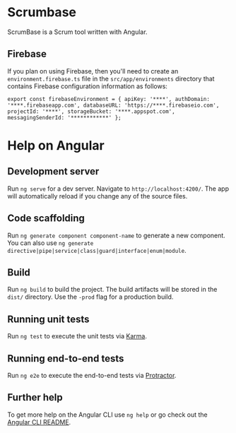 # Scrumbase
ScrumBase is a Scrum tool written with Angular.

## Firebase
If you plan on using Firebase, then you'll need to create an `environment.firebase.ts` file in the `src/app/environments` directory that contains Firebase configuration information as follows:

`
export const firebaseEnvironment = {
    apiKey: '****',
    authDomain: '****.firebaseapp.com',
    databaseURL: 'https://****.firebaseio.com',
    projectId: '****',
    storageBucket: '****.appspot.com',
    messagingSenderId: '************'
};
`


# Help on Angular

## Development server

Run `ng serve` for a dev server. Navigate to `http://localhost:4200/`. The app will automatically reload if you change any of the source files.

## Code scaffolding

Run `ng generate component component-name` to generate a new component. You can also use `ng generate directive|pipe|service|class|guard|interface|enum|module`.

## Build

Run `ng build` to build the project. The build artifacts will be stored in the `dist/` directory. Use the `-prod` flag for a production build.

## Running unit tests

Run `ng test` to execute the unit tests via [Karma](https://karma-runner.github.io).

## Running end-to-end tests

Run `ng e2e` to execute the end-to-end tests via [Protractor](http://www.protractortest.org/).

## Further help

To get more help on the Angular CLI use `ng help` or go check out the [Angular CLI README](https://github.com/angular/angular-cli/blob/master/README.md).
